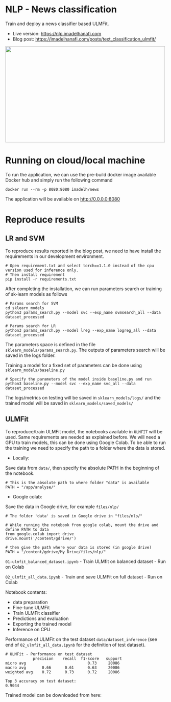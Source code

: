 # NLP - News classification

Train and deploy a news classifier based ULMFit.

- Live version: https://nlp.imadelhanafi.com
- Blog post: https://imadelhanafi.com/posts/text_classification_ulmfit/

<a href="https://nlp.imadelhanafi.com">
<img src="https://imadelhanafi.com/data/draft/nlp.png" width="500" height="300" class="center" />
</a>


# Running on cloud/local machine

To run the application, we can use the pre-build docker image available Docker hub and simply run the following command

```
docker run --rm -p 8080:8080 imadelh/news
```

The application will be available on http://0.0.0.0:8080

# Reproduce results

## LR and SVM

To reproduce results reported in the blog post, we need to have install the requirements in our development environment.

```
# Open requirement.txt and select torch==1.1.0 instead of the cpu version used for inference only.
# Then install requirement
pip install -r requirements.txt
```


After completing the installation, we can run parameters search or training of sk-learn models as follows

```
# Params search for SVM
cd sklearn_models
python3 params_search.py --model svc --exp_name svmsearch_all --data dataset_processed

# Params search for LR
python3 params_search.py --model lreg --exp_name logreg_all --data dataset_processed
```

The parameters space is defined in the file `sklearn_models/params_search.py`. The outputs of parameters search will be saved in the logs folder.

Training a model for a fixed set of parameters can be done using `sklearn_models/baseline.py`

```
# Specify the parameters of the model inside baseline.py and run
python3 baseline.py --model svc --exp_name svc_all --data dataset_processed
```

The logs/metrics on testing will be saved in `sklearn_models/logs/` and the trained model will be saved in `sklearn_models/saved_models/`


## ULMFit

To reproduce/train ULMFit model, the notebooks available in `ULMFIT` will be used. Same requirements are needed as explained before. We will need a GPU to train models, this can be done using Google Colab.
To be able to run the training we need to specify the path to a folder where the data is stored.

- Locally:

Save data from `data/`, then specify the absolute PATH in the beginning of the notebook.
```
# This is the absolute path to where folder "data" is available
PATH = "/app/analyse/"
```

- Google colab:

Save the data in Google drive, for example `files/nlp/`

```
# The folder 'data' is saved in Google drive in "files/nlp/"

# While running the notebook from google colab, mount the drive and define PATH to data
from google.colab import drive
drive.mount('/content/gdrive/')

# then give the path where your data is stored (in google drive)
PATH = "/content/gdrive/My Drive/files/nlp/"
```

`01-ulmfit_balanced_dataset.ipynb` - Train ULMfit on balanced dataset - Run on Colab

`02_ulmfit_all_data.ipynb` - Train and save ULMFit on full dataset - Run on Colab

Notebook contents:
- data preparation
- Fine-tune ULMFit
- Train ULMFit classifier
- Predictions and evaluation
- Exporting the trained model
- Inference on CPU  

Performance of ULMFit on the test dataset `data/dataset_inference` (see end of `02_ulmfit_all_data.ipynb` for the definition of test dataset).

```
# ULMFit - Performance on test dataset
            precision    recall  f1-score   support
micro avg                           0.73     20086
macro avg       0.66      0.61      0.63     20086
weighted avg    0.72      0.73      0.72     20086

Top 3 accuracy on test dataset:
0.9044
```

Trained model can be downloaded from here:
